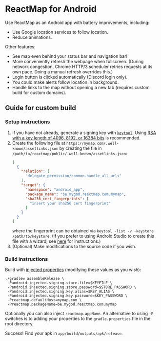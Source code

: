 # ReactMap for Android

Use ReactMap as an Android app with battery improvements, including:

* Use Google location services to follow location.
* Reduce animations.

Other features:

* See map even behind your status bar and navigation bar!
* More conveniently refresh the webpage when fullscreen. (During network congestion, Chrome HTTP/3 scheduler retries requests at its own pace. Doing a manual refresh overrides this.)
* Login button is clicked automatically (Discord login only).
* You could make alerts follow location in background.
* Handle links to the map without opening a new tab (requires custom build for custom domains).

## Guide for custom build

### Setup instructions

1. If you have not already, generate a signing key with [`keytool`](https://developer.android.com/build/building-cmdline#sign_cmdline).
   Using [RSA with a key length of 4096, 8192, or 16384 bits](https://github.com/google/bundletool/blob/0b9149c283e2df73850da670f2130a732639283d/src/main/java/com/android/tools/build/bundletool/commands/AddTransparencyCommand.java#L97) is recommended.
2. Create the following file at `https://mymap.com/.well-known/assetlinks.json` by creating the file in `/path/to/reactmap/public/.well-known/assetlinks.json`:
   ```json
   [
     {
       "relation": [
         "delegate_permission/common.handle_all_urls"
       ],
       "target": {
         "namespace": "android_app",
         "package_name": "be.mygod.reactmap.com.mymap",
         "sha256_cert_fingerprints": [
           "insert your sha256 cert fingerprint"
         ]
       }
     }
   ]
   ```
   where the fingerprint can be obtained via `keytool -list -v -keystore /path/to/keystore`.
   (If you prefer to using Android Studio to create this file with a wizard, see [here]( https://developer.android.com/studio/write/app-link-indexing#associatesite) for instructions.)
3. (Optional) Make modifications to the source code if you wish.

### Build instructions

Build with [injected properties](https://stackoverflow.com/a/47356720/2245107) (modifying these values as you wish):
```
./gradlew assembleRelease \
 -Pandroid.injected.signing.store.file=$KEYFILE \
 -Pandroid.injected.signing.store.password=$STORE_PASSWORD \
 -Pandroid.injected.signing.key.alias=$KEY_ALIAS \
 -Pandroid.injected.signing.key.password=$KEY_PASSWORD \
 -Preactmap.defaultHost=mymap.com \
 -Preactmap.packageName=be.mygod.reactmap.com.mymap
```

Optionally you can also inject `reactmap.appName`.
An alternative to using `-P` switches is to adding your properties to the `gradle.properties` file in the root directory.

Success! Find your apk in `app/build/outputs/apk/release`.
